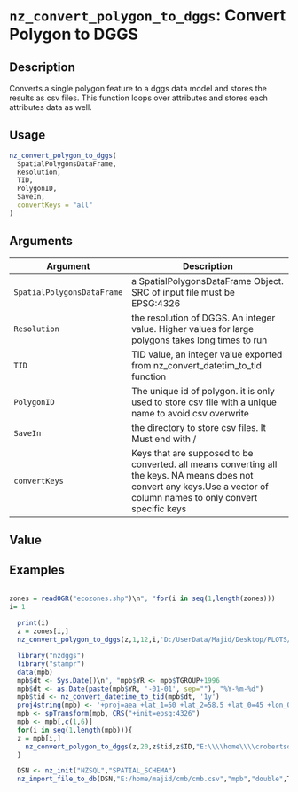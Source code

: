 # `nz_convert_polygon_to_dggs`: Convert Polygon to DGGS

## Description


 Converts a single polygon feature to a dggs data model and stores the results as csv files.
 This function loops over attributes and stores each attributes data as well.


## Usage

```r
nz_convert_polygon_to_dggs(
  SpatialPolygonsDataFrame,
  Resolution,
  TID,
  PolygonID,
  SaveIn,
  convertKeys = "all"
)
```


## Arguments

Argument      |Description
------------- |----------------
```SpatialPolygonsDataFrame```     |     a SpatialPolygonsDataFrame Object. SRC of input file must be EPSG:4326
```Resolution```     |     the resolution of DGGS. An integer value. Higher values for large polygons takes long times to run
```TID```     |     TID value, an integer value exported from nz_convert_datetim_to_tid function
```PolygonID```     |     The unique id of polygon. it is only used to store csv file with a unique name to avoid csv overwrite
```SaveIn```     |     the directory to store csv files. It Must end with /
```convertKeys```     |     Keys that are supposed to be converted. all means converting all the keys. NA means does not convert any keys.Use a vector of column names to only convert specific keys

## Value


 


## Examples

```r

zones = readOGR("ecozones.shp")\n", "for(i in seq(1,length(zones)))
i= 1
  
  print(i)
  z = zones[i,]
  nz_convert_polygon_to_dggs(z,1,12,i,'D:/UserData/Majid/Desktop/PLOTS/')

  library("nzdggs")
  library("stampr")
  data(mpb)
  mpb$dt <- Sys.Date()\n", "mpb$YR <- mpb$TGROUP+1996
  mpb$dt <- as.Date(paste(mpb$YR, '-01-01', sep=""), "%Y-%m-%d")
  mpb$tid <- nz_convert_datetime_to_tid(mpb$dt, '1y')
  proj4string(mpb) <- '+proj=aea +lat_1=50 +lat_2=58.5 +lat_0=45 +lon_0=-126 +x_0=1000000 +y_0=0 +ellps=GRS80 +datum=NAD83 +units=m +no_defs'
  mpb <- spTransform(mpb, CRS("+init=epsg:4326")
  mpb <- mpb[,c(1,6)]
  for(i in seq(1,length(mpb))){
  z = mpb[i,]
    nz_convert_polygon_to_dggs(z,20,z$tid,z$ID,"E:\\\\home\\\\crobertson\\\\")
  }

  DSN <- nz_init("NZSQL","SPATIAL_SCHEMA")
  nz_import_file_to_db(DSN,"E:/home/majid/cmb/cmb.csv","mpb","double",T,max_errors= 4400)
```